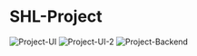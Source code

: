 # SHL-Project
![Project-UI](https://github.com/Akshat338/SHL-Project/assets/91428402/ab29ade3-0a0f-482e-82c2-4b94c58cf56b)
![Project-UI-2](https://github.com/Akshat338/SHL-Project/assets/91428402/d4abe73a-5ab0-4147-976d-2eb85d1e8960)
![Project-Backend](https://github.com/Akshat338/SHL-Project/assets/91428402/6546e9be-b510-4cfa-bdd7-b350bc7e47d7)
